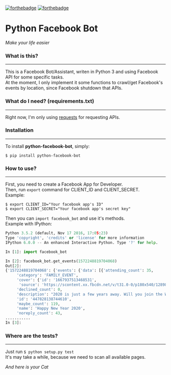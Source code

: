 [![forthebadge](http://forthebadge.com/images/badges/made-with-python.svg)](http://forthebadge.com) [![forthebadge](http://forthebadge.com/images/badges/contains-cat-gifs.svg)](http://forthebadge.com)  

# Python Facebook Bot
*Make your life easier*  

### What is this?
----------------
  This is a Facebook Bot/Assistant, writen in Python 3 and using Facebook API for some
  specific tasks.  
  At the moment, I only implement it some functions to crawl/get Facebook's events by
  location, since Facebook shutdown that APIs.  

### What do I need? (requirements.txt)
------------------
  Right now, I'm only using [requests](https://github.com/kennethreitz/requests) for requesting APIs.  

### Installation
---------------
  To install **python-facebook-bot**, simply:  

  ```
  $ pip install python-facebook-bot
  ```  
### How to use?
---------------
  First, you need to create a Facebook App for Developer.  
  Then, run `export` command for CLIENT_ID and CLIENT_SECRET.  
  Example:  

  ```
  $ export CLIENT_ID="Your facebook app's ID"
  $ export CLIENT_SECRET="Your facebook app's secret key"
  ```  

  Then you can `import facebook_bot` and use it's methods.  
  Example with IPython:  

  ```python
  Python 3.5.2 (default, Nov 17 2016, 17:05:23)
  Type 'copyright', 'credits' or 'license' for more information
  IPython 6.0.0 -- An enhanced Interactive Python. Type '?' for help.

  In [1]: import facebook_bot

  In [2]: facebook_bot.get_events(1572248819704068)
  Out[2]:
  {'1572248819704068': {'events': {'data': [{'attending_count': 35,
       'category': 'FAMILY_EVENT',
       'cover': {'id': '1667937513468531',
        'source': 'https://scontent.xx.fbcdn.net/v/t31.0-0/p180x540/12898397_1667937513468531_267697016695005514_o.jpg?oh=1ea3755b790a6837febf9621a3b23f6f&oe=597E6E0D'},
       'declined_count': 0,
       'description': "2020 is just a few years away. Will you join the World for this epic New Years' celebration? I know that you will. I look forward to celebrating with you. \n\nThis is a virtual event and the whole planet is invited.",
       'id': '447828138744610',
       'maybe_count': 119,
       'name': 'Happy New Year 2020',
       'noreply_count': 43,
  ...........
  In [3]:
  ```

### Where are the tests?
-----------------------
  Just run `$ python setup.py test`  
  It's may take a while, because we need to scan all available pages.

*And here is your Cat*  
[](http://media3.giphy.com/media/1341dJuJNgSDgk/giphy.gif)
